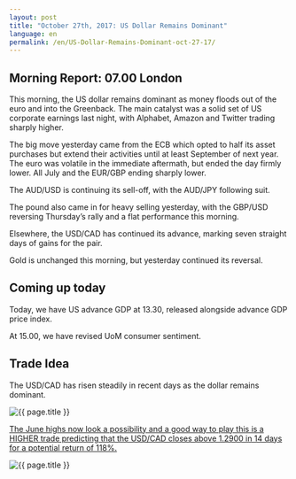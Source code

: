 ```yaml
---
layout: post
title: "October 27th, 2017: US Dollar Remains Dominant"
language: en
permalink: /en/US-Dollar-Remains-Dominant-oct-27-17/
---
```

## Morning Report: 07.00 London

This morning, the US dollar remains dominant as money floods out of the euro and into the Greenback. The main catalyst was a solid set of US corporate earnings last night, with Alphabet, Amazon and Twitter trading sharply higher. 

The big move yesterday came from the ECB which opted to half its asset purchases but extend their activities until at least September of next year. The euro was volatile in the immediate aftermath, but ended the day firmly lower. All July and the EUR/GBP ending sharply lower. 

The AUD/USD is continuing its sell-off, with the AUD/JPY following suit. 

The pound also came in for heavy selling yesterday, with the GBP/USD reversing Thursday’s rally and a flat performance this morning. 

Elsewhere, the USD/CAD has continued its advance, marking seven straight days of gains for the pair. 

Gold is unchanged this morning, but yesterday continued its reversal. 

## Coming up today 

Today, we have US advance GDP at 13.30, released alongside advance GDP price index. 

At 15.00, we have revised UoM consumer sentiment. 

## Trade Idea

The USD/CAD has risen steadily in recent days as the dollar remains dominant. 

<img class="post-image" src="{{ site.url }}/images/oct/27-10-2017 06-15-40.jpg" alt="{{ page.title }}" title="{{ page.title }}">

<a href="%LINK%%https://www.binary.com/en/trading.html?currency=GBP&market=forex&underlying=frxUSDCAD&formname=higherlower&duration_amount=14&duration_units=d&expiry_type=duration&barrier=1.29&amount=10&amount_type=payout" target="_blank">The June highs now look a possibility and a good way to play this is a HIGHER trade predicting that the USD/CAD closes above 1.2900 in 14 days for a potential return of 118%.</a>

<img class="post-image" src="{{ site.url }}/images/oct/27-10-2017 06-21-05.jpg" alt="{{ page.title }}" title="{{ page.title }}">

